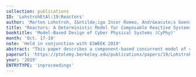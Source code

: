```yaml
---
collection: publications
ID: 'LohstrohEtAl:19:Reactors'
author: 'Marten Lohstroh, I&ntilde;igo Incer Romeo, Andr&eacute;s Goens, Patricia Derler, Jeronimo Castrillon, Edward A. Lee, and Alberto Sangiovanni-Vincentelli'
title: "Reactors: A Deterministic Model for Composable Reactive Systems"
booktitle: 'Model-Based Design of Cyber Physical Systems (CyPhy)'
month: 'Oct. 17-18'
note: 'Held in conjunction with ESWEEK 2019'
abstract: "This paper describes a component-based concurrent model of computation for reactive systems. The components in this model, featuring ports and hierarchy, are called reactors. The model leverages a semantic notion of time, an event scheduler, and a synchronous-reactive style of communication to achieve determinism. Reactors enable a programming model that ensures determinism, unless explicitly abandoned by the programmer. We show how the coordination of reactors can safely and transparently exploit parallelism, both in shared-memory and distributed systems."
paperurl: 'https://ptolemy.berkeley.edu/publications/papers/19/Lohstroh_etAl_Reactor_CyPhy19_PDFA.pdf'
year: '2019'
ENTRYTYPE: 'inproceedings'
---
```

